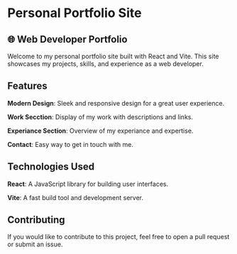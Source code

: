 # **Personal Portfolio Site**

## 🌐 Web Developer Portfolio

Welcome to my personal portfolio site built with React and Vite. This site showcases my projects, skills, and experience as a web developer.

## **Features**

**Modern Design**: Sleek and responsive design for a great user experience.

**Work Secction**: Display of my work with descriptions and links.

**Experiance Section**: Overview of my experiance and expertise.

**Contact**: Easy way to get in touch with me.

## **Technologies Used**

**React**: A JavaScript library for building user interfaces.

**Vite**: A fast build tool and development server.

## **Contributing**

If you would like to contribute to this project, feel free to open a pull request or submit an issue.
